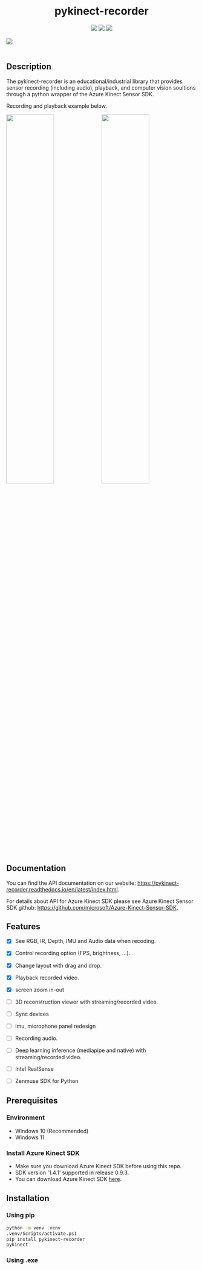 <h1 align="center"> pykinect-recorder </h1>

<div align="center">
  <a href="https://pypi.python.org/pypi/pykinect-recorder"><img src="https://img.shields.io/pypi/v/pykinect-recorder.svg"></a>
  <a href="https://pypi.org/project/pykinect-recorder"><img src="https://img.shields.io/pypi/pyversions/pykinect-recorder.svg"></a>
  <a href="https://opensource.org/licenses/MIT"><img src="https://img.shields.io/badge/License-MIT-yellow.svg"></a>
</div>

<!-- <br>
<div>

</div> -->

<br>

<div display="flex;">
<img src="https://github.com/unerue/pykinect-recorder/assets/78347296/bb88a4a2-1ed6-490d-9e4e-83353c423401">
</div>

<br>


## Description
The pykinect-recorder is an educational/industrial library that provides sensor recording (including audio), playback, and computer vision soultions through a python wrapper of the Azure Kinect Sensor SDK.

Recording and playback example below.

<img src="https://github.com/unerue/pykinect-recorder/assets/78347296/e6afa357-52b6-4e52-83b0-b95dfe8a0d2e" width="50%" /><img src="https://github.com/unerue/pykinect-recorder/assets/78347296/c9695ccc-b991-4103-bced-34b49bb0f4fd" width="50%" />


## Documentation

You can find the API documentation on our website: https://pykinect-recorder.readthedocs.io/en/latest/index.html.

For details about API for Azure Kinect SDK please see Azure Kinect Sensor SDK github: https://github.com/microsoft/Azure-Kinect-Sensor-SDK.


##  Features

- [x] See RGB, IR, Depth, IMU and Audio data when recoding.
- [x] Control recording option (FPS, brightness, ...).
- [x] Change layout with drag and drop.
- [x] Playback recorded video.
- [x] screen zoom in-out
- [ ] 3D reconstruction viewer with streaming/recorded video.
- [ ] Sync devices
- [ ] imu, microphone panel redesign
- [ ] Recording audio.
- [ ] Deep learning inference (mediapipe and native) with streaming/recorded video.
- [ ] Intel RealSense 
- [ ] Zenmuse SDK for Python


## Prerequisites

### Environment
- Windows 10 (Recommended)
- Windows 11

### Install Azure Kinect SDK 
- Make sure you download Azure Kinect SDK before using this repo. 
- SDK version '1.4.1' supported in release 0.9.3.
- You can download Azure Kinect SDK [here](https://github.com/microsoft/Azure-Kinect-Sensor-SDK/blob/develop/docs/usage.md).
    

## Installation
 
### Using pip
```bash
python -m venv .venv
.venv/Scripts/activate.ps1
pip install pykinect-recorder
pykinect
```

### Using .exe
